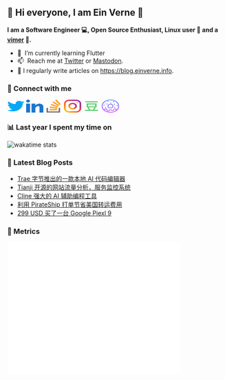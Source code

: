 ## 👋 Hi everyone, I am Ein Verne 👋

**I am a Software Engineer 💻, Open Source Enthusiast, Linux user :penguin: and a [vimer](https://github.com/einverne/dotfiles) :man:.**

- 🌱 &nbsp;I’m currently learning Flutter
- 📫 &nbsp;Reach me at [Twitter](https://twitter.com/einverne) or <a rel="me" href="https://m.einverne.info/@einverne">Mastodon</a>.
- 📝 I regularly write articles on <https://blog.einverne.info>.


### 🔗 Connect with me
<a href="https://twitter.com/einverne" target="_blank"><img align="center" src="images/twitter.svg" alt="twitter einverne" height="30" width="40" /></a>
<a href="https://linkedin.com/in/einverne" target="_blank"><img align="center" src="images/linked-in-alt.svg" alt="linkedin einverne" height="30" width="40" /></a>
<a href="https://stackoverflow.com/users/1820217/einverne" target="_blank"><img align="center" src="images/stack-overflow.svg" alt="stackoverflow einverne" height="30" width="40" /></a>
<a href="https://instagram.com/einverne" target="_blank"><img align="center" src="images/instagram.svg" alt="instagram einverne" height="30" width="40" /></a>
<a href="https://www.douban.com/people/einverne" target="_blank"><img align="center" src="images/douban.svg" alt="douban einverne" height="30" width="40" /></a>
<a href="https://homer.einverne.info" target="_blank"><img align="center" src="images/homer.svg" alt="einverne online services" height="30" width="40" /></a>

### 📊 Last year I spent my time on

![wakatime stats](https://github-readme-stats.vercel.app/api/wakatime?username=einverne&api_domain=wakapi.einverne.info&hide_title=true&hide_border=true&langs_count=18&bg_color=00000000&text_color=777&layout=compact)

### 📕 Latest Blog Posts
<!-- BLOG-POST-LIST:START -->
- [Trae 字节推出的一款本地 AI 代码编辑器](https://blog.einverne.info/post/2025/01/trae-ide-from-bytedance.html)
- [Tianji 开源的网站流量分析，服务监控系统](https://blog.einverne.info/post/2025/01/tianji-open-source-website-monitor-alert.html)
- [Cline 强大的 AI 辅助编程工具](https://blog.einverne.info/post/2025/01/cline-ai-programming-cli.html)
- [利用 PirateShip 打单节省美国转运费用](https://blog.einverne.info/post/2024/12/pirateship.html)
- [299 USD 买了一台 Google Piexl 9](https://blog.einverne.info/post/2024/12/299-usd-google-pixel-9.html)
<!-- BLOG-POST-LIST:END -->

### 👻 Metrics
<img align="left" src="/metrics.base.svg" alt="Metrics" width="400">

